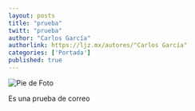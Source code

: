 ```yaml
---
layout: posts
title: "prueba"
twitt: "prueba"
author: "Carlos García"
authorlink: https://ljz.mx/autores/"Carlos García"
categories: ['Portada']
published: true
---
```

![Pie de Foto](http://i.imgur.com/7fs9P4Zm.jpg)

Es una prueba de correo


